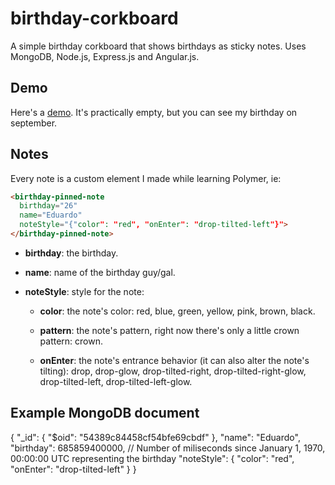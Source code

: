 birthday-corkboard
==================

A simple birthday corkboard that shows birthdays as sticky notes. Uses MongoDB, Node.js, Express.js and Angular.js.

Demo
----
Here's a [demo](http://birthday-corkboard-001.herokuapp.com). It's practically empty, but you can see my birthday on september.

Notes
-----

Every note is a custom element I made while learning Polymer, ie:

```html
<birthday-pinned-note
  birthday="26" 
  name="Eduardo" 
  noteStyle="{"color": "red", "onEnter": "drop-tilted-left"}">
</birthday-pinned-note>
```

* **birthday**: the birthday.

* **name**: name of the birthday guy/gal.

* **noteStyle**: style for the note:

  + **color**: the note's color: red, blue, green, yellow, pink, brown, black.
  
  + **pattern**: the note's pattern, right now there's only a little crown pattern: crown.
  
  + **onEnter**: the note's entrance behavior (it can also alter the note's tilting): drop, drop-glow, drop-tilted-right, drop-tilted-right-glow, drop-tilted-left, drop-tilted-left-glow.

Example MongoDB document
------------------------
{
    "_id": {
        "$oid": "54389c84458cf54bfe69cbdf"
    },
    "name": "Eduardo",
    "birthday": 685859400000, // Number of miliseconds since January 1, 1970, 00:00:00 UTC representing the birthday
    "noteStyle": {
        "color": "red",
        "onEnter": "drop-tilted-left"
    }
}
